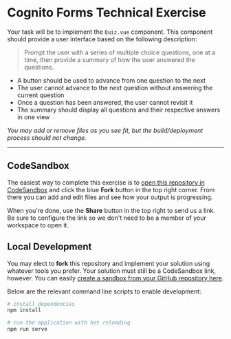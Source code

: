 # Cognito Forms Technical Exercise

Your task will be to implement the `Quiz.vue` component. This component should provide a user interface based on the following description:

> Prompt the user with a series of multiple choice questions, one at a time, then provide a summary of how the user answered the questions.

- A button should be used to advance from one question to the next
- The user cannot advance to the next question without answering the current question
- Once a question has been answered, the user cannot revisit it
- The summary should display all questions and their respective answers in one view

_You may add or remove files as you see fit, but the build/deployment process should not change._

---

## CodeSandbox

The easiest way to complete this exercise is to [open this repository in CodeSandbox](https://codesandbox.io/s/github/cognitoforms/frontend-exercise) and click the blue __Fork__ button in the top right corner. From there you can add and edit files and see how your output is progressing.

When you're done, use the __Share__ button in the top right to send us a link. Be sure to configure the link so we don't need to be a member of your workspace to open it.

## Local Development

You may elect to __fork__ this repository and implement your solution using whatever tools you prefer. Your solution must still be a CodeSandbox link, however. You can easily [create a sandbox from your GitHub repository here](https://codesandbox.io/s/github).

Below are the relevant command line scripts to enable development:

```bash
# install dependencies
npm install

# run the application with hot reloading
npm run serve
```

